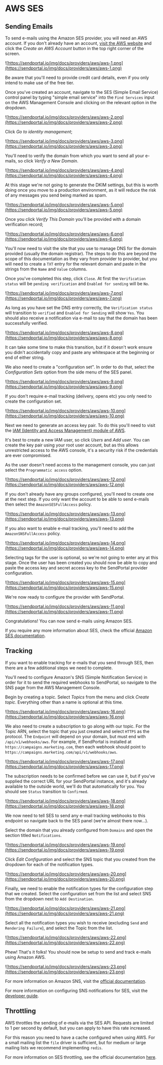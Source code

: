 # AWS SES

## Sending Emails

To send e-mails using the Amazon SES provider, you will need an AWS account. If you don't already have an account, [visit the AWS website](https://aws.amazon.com/) and click the _Create an AWS Account_ button in the top right corner of the screen.

![https://sendportal.io/img/docs/providers/aws/aws-1.png](https://sendportal.io/img/docs/providers/aws/aws-1.png)

Be aware that you'll need to provide credit card details, even if you only intend to make use of the free tier.

Once you've created an account, navigate to the SES (Simple Email Service) control panel by typing "simple email service" into the `Find Services` input on the AWS Management Console and clicking on the relevant option in the dropdown.

![https://sendportal.io/img/docs/providers/aws/aws-2.png](https://sendportal.io/img/docs/providers/aws/aws-2.png)

Click _Go to identity management_;

![https://sendportal.io/img/docs/providers/aws/aws-3.png](https://sendportal.io/img/docs/providers/aws/aws-3.png)

You'll need to verify the domain from which you want to send all your e-mails, so click _Verify a New Domain_.

![https://sendportal.io/img/docs/providers/aws/aws-4.png](https://sendportal.io/img/docs/providers/aws/aws-4.png)

At this stage we're not going to generate the DKIM settings, but this is worth doing once you move to a production environment, as it will reduce the risk of any messages you send being marked as spam.

![https://sendportal.io/img/docs/providers/aws/aws-5.png](https://sendportal.io/img/docs/providers/aws/aws-5.png)

Once you click _Verify This Domain_ you'll be provided with a domain verification record;

![https://sendportal.io/img/docs/providers/aws/aws-6.png](https://sendportal.io/img/docs/providers/aws/aws-6.png)

You'll now need to visit the site that you use to manage DNS for the domain provided (usually the domain registrar). The steps to do this are beyond the scope of this documentation as they vary from provider to provider, but you will need to create a `TXT` entry for the relevant domain and paste in the strings from the `Name` and `Value` columns.

Once you've completed this step, click `Close`. At first the `Verification status` will be `pending verification` and `Enabled for sending` will be `No`.

![https://sendportal.io/img/docs/providers/aws/aws-7.png](https://sendportal.io/img/docs/providers/aws/aws-7.png)

As long as you have set the DNS entry correctly, the `Verification status` will transition to `verified` and `Enabled for Sending` will show `Yes`. You should also receive a notification via e-mail to say that the domain has been successfully verified.

![https://sendportal.io/img/docs/providers/aws/aws-8.png](https://sendportal.io/img/docs/providers/aws/aws-8.png)

It can take some time to make this transition, but if it doesn't work ensure you didn't accidentally copy and paste any whitespace at the beginning or end of either string.

We also need to create a "configuration set". In order to do that, select the _Configuration Sets_ option from the side menu of the SES panel.

![https://sendportal.io/img/docs/providers/aws/aws-9.png](https://sendportal.io/img/docs/providers/aws/aws-9.png)

If you don't require e-mail tracking (delivery, opens etc) you only need to create the configuration set.

![https://sendportal.io/img/docs/providers/aws/aws-10.png](https://sendportal.io/img/docs/providers/aws/aws-10.png)

Next we need to generate an access key pair. To do this you'll need to visit the [IAM (Identity and Access Management) module of AWS](https://console.aws.amazon.com/iam/home?#/home).

It's best to create a new IAM user, so click _Users_ and _Add user_. You can create the key pair using your root user account, but as this allows unrestricted access to the AWS console, it's a security risk if the credentials are ever compromised.

As the user doesn't need access to the management console, you can just select the `Programmatic access` option.

![https://sendportal.io/img/docs/providers/aws/aws-12.png](https://sendportal.io/img/docs/providers/aws/aws-12.png)

If you don't already have any groups configured, you'll need to create one at the next step. If you only want the account to be able to send e-mails then select the `AmazonSESFullAccess` policy.

![https://sendportal.io/img/docs/providers/aws/aws-13.png](https://sendportal.io/img/docs/providers/aws/aws-13.png)

If you also want to enable e-mail tracking, you'll need to add the `AmazonSNSFullAccess` policy.

![https://sendportal.io/img/docs/providers/aws/aws-14.png](https://sendportal.io/img/docs/providers/aws/aws-14.png)

Selecting tags for the user is optional, so we're not going to enter any at this stage. Once the user has been created you should now be able to copy and paste the access key and secret access key to the SendPortal provider configuration.

![https://sendportal.io/img/docs/providers/aws/aws-15.png](https://sendportal.io/img/docs/providers/aws/aws-15.png)

We're now ready to configure the provider with SendPortal.

![https://sendportal.io/img/docs/providers/aws/aws-11.png](https://sendportal.io/img/docs/providers/aws/aws-11.png)

Congratulations! You can now send e-mails using Amazon SES.

If you require any more information about SES, check the official [Amazon SES documentation](https://docs.aws.amazon.com/ses/index.html).

## Tracking

If you want to enable tracking for e-mails that you send through SES, then there are a few additional steps we need to complete.

You'll need to configure Amazon's SNS (Simple Notification Service) in order for it to send the required webhooks to SendPortal, so navigate to the SNS page from the AWS Management Console.

Begin by creating a topic. Select _Topics_ from the menu and click _Create topic_. Everything other than a name is optional at this time.

![https://sendportal.io/img/docs/providers/aws/aws-16.png](https://sendportal.io/img/docs/providers/aws/aws-16.png)

We also need to create a subscription to go along with our topic. For the Topic ARN, select the topic that you just created and select `HTTPS` as the protocol. The `Endpoint` will depend on your domain, but must end with `/api/v1/webhooks/aws`. For example, if SendPortal is installed at `https://campaigns.marketing.com`, then each webhook should point to `https://campaigns.marketing.com/api/v1/webhooks/aws`.

![https://sendportal.io/img/docs/providers/aws/aws-17.png](https://sendportal.io/img/docs/providers/aws/aws-17.png)

The subscription needs to be confirmed before we can use it, but if you've supplied the correct URL for your SendPortal instance, and it's already available to the outside world, we'll do that automatically for you. You should see `Status` transition to `Confirmed`.

![https://sendportal.io/img/docs/providers/aws/aws-18.png](https://sendportal.io/img/docs/providers/aws/aws-18.png)

We now need to tell SES to send any e-mail tracking webhooks to this endpoint so navigate back to the SES panel (we're almost there now...).

Select the domain that you already configured from `Domains` and open the section titled `Notifications`.

![https://sendportal.io/img/docs/providers/aws/aws-19.png](https://sendportal.io/img/docs/providers/aws/aws-19.png)

Click _Edit Configuration_ and select the SNS topic that you created from the dropdown for each of the notification types.

![https://sendportal.io/img/docs/providers/aws/aws-20.png](https://sendportal.io/img/docs/providers/aws/aws-20.png)

Finally, we need to enable the notification types for the configuration step that we created. Select the configuration set from the list and select SNS from the dropdown next to `Add Destination`.

![https://sendportal.io/img/docs/providers/aws/aws-21.png](https://sendportal.io/img/docs/providers/aws/aws-21.png)

Select all the notification types you wish to receive (excluding `Send` and `Rendering Failure`), and select the Topic from the list.

![https://sendportal.io/img/docs/providers/aws/aws-22.png](https://sendportal.io/img/docs/providers/aws/aws-22.png)

Phew! That's it folks! You should now be setup to send and track e-mails using Amazon AWS.

![https://sendportal.io/img/docs/providers/aws/aws-23.png](https://sendportal.io/img/docs/providers/aws/aws-23.png)

For more information on Amazon SNS, visit the [official documentation](https://docs.aws.amazon.com/sns/latest/dg/sns-getting-started.html).

For more information on configuring SNS notifications for SES, visit the [developer guide](https://docs.aws.amazon.com/ses/latest/DeveloperGuide/configure-sns-notifications.html).

## Throttling

AWS throttles the sending of e-mails via the SES API. Requests are limited to 1 per second by default, but you can apply to have this rate increased.

For this reason you need to have a cache configured when using AWS. For a small mailing list the `file` driver is sufficient, but for medium or large mailing lists we recommend implementing `redis`.

For more information on SES throttling, see the official documentation [here](https://docs.aws.amazon.com/ses/latest/DeveloperGuide/manage-sending-quotas.html?icmpid=docs_ses_console).
